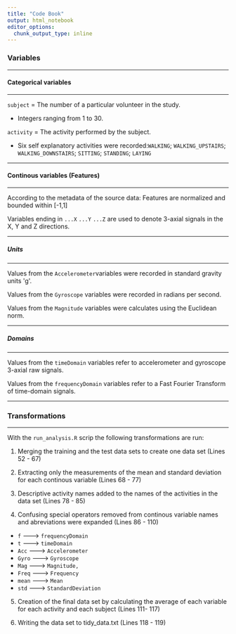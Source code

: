 ```yaml
---
title: "Code Book"
output: html_notebook
editor_options: 
  chunk_output_type: inline
---
```


### Variables 
***
#### Categorical variables
***
`subject` = The number of a particular volunteer in the study. 

* Integers ranging from 1 to 30. 

`activity` = The activity performed by the subject. 

* Six self explanatory activities were recorded:`WALKING`; `WALKING_UPSTAIRS`; `WALKING_DOWNSTAIRS`; `SITTING`; `STANDING`; `LAYING`

***
#### Continous variables (Features)
***
According to the metadata of the source data: 
Features are normalized and bounded within [-1,1]

Variables ending in `...X` `...Y` `...Z` are used to denote 3-axial signals in the X, Y and Z directions.

***
##### Units
***
Values from the `Accelerometer`variables were recorded in standard gravity units 'g'. 

Values from the `Gyroscope` variables were recorded in radians per second.

Values from the `Magnitude` variables were calculates using the Euclidean norm. 

***
##### Domains 
***
Values from the `timeDomain` variables refer to accelerometer and gyroscope 3-axial raw signals. 

Values from the `frequencyDomain` variables refer to a Fast Fourier Transform of time-domain signals.


***
### Transformations
***
With the `run_analysis.R` scrip the following transformations are run:

1. Merging the training and the test data sets to create one data set (Lines 52 - 67)

2. Extracting only the measurements of the mean and standard deviation for each continous variable (Lines 68 - 77)

3. Descriptive activity names added to the names of the activities in the data set (Lines 78 - 85)

4. Confusing special operators removed from continous variable names and abreviations were expanded (Lines 86 - 110)
 * `f` ---> `frequencyDomain`
 * `t` ---> `timeDomain`
 * `Acc` ---> `Accelerometer`
 * `Gyro` ---> `Gyroscope`
 * `Mag` ---> `Magnitude,`
 * `Freq` ---> `Frequency`
 * `mean` ---> `Mean`
 * `std` ---> `StandardDeviation`
 
 5. Creation of the final data set by calculating the average of each variable for each activity and each subject (Lines 111- 117)
 
 6. Writing the data set to tidy_data.txt (Lines 118 - 119)
 
 
 
